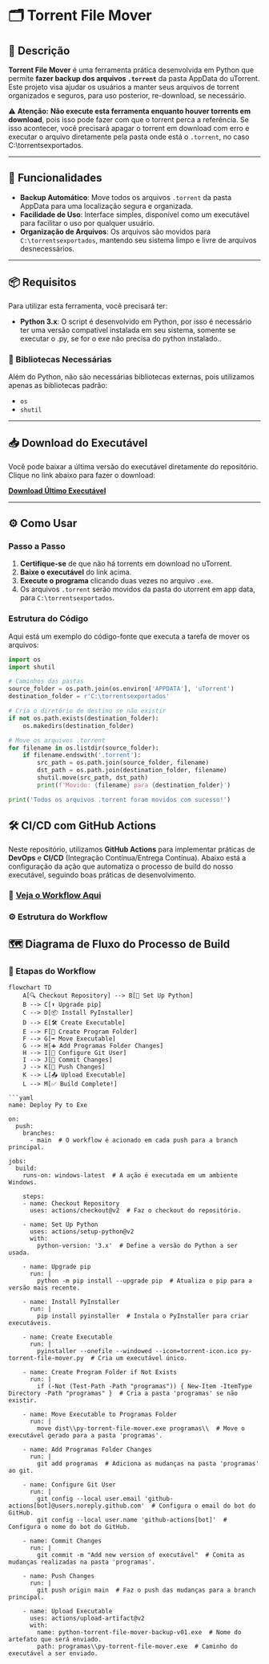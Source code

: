 # 🗂️ Torrent File Mover

## 📜 Descrição

**Torrent File Mover** é uma ferramenta prática desenvolvida em Python que permite **fazer backup dos arquivos `.torrent`** da pasta AppData do uTorrent. Este projeto visa ajudar os usuários a manter seus arquivos de torrent organizados e seguros, para uso posterior, re-download, se necessário.

⚠️ **Atenção:** **Não execute esta ferramenta enquanto houver torrents em download**, pois isso pode fazer com que o torrent perca a referência. Se isso acontecer, você precisará apagar o torrent em download com erro e executar o arquivo diretamente pela pasta onde está o `.torrent`, no caso C:\torrentsexportados.

---

## 🚀 Funcionalidades

- **Backup Automático**: Move todos os arquivos `.torrent` da pasta AppData para uma localização segura e organizada.
- **Facilidade de Uso**: Interface simples, disponível como um executável para facilitar o uso por qualquer usuário.
- **Organização de Arquivos**: Os arquivos são movidos para `C:\torrentsexportados`, mantendo seu sistema limpo e livre de arquivos desnecessários.

---

## 📦 Requisitos

Para utilizar esta ferramenta, você precisará ter:

- **Python 3.x**: O script é desenvolvido em Python, por isso é necessário ter uma versão compatível instalada em seu sistema, somente se executar o .py, se for o exe não precisa do python instalado..

### 🔧 Bibliotecas Necessárias

Além do Python, não são necessárias bibliotecas externas, pois utilizamos apenas as bibliotecas padrão:

- `os`
- `shutil`

---

## 📥 Download do Executável

Você pode baixar a última versão do executável diretamente do repositório. Clique no link abaixo para fazer o download:

[**Download Último Executável**]([https://github.com/chaos4455/torrent-file-mover-backuper/releases/latest](https://github.com/chaos4455/torrent-file-mover-backuper/tree/main/programas))

---

## ⚙️ Como Usar

### Passo a Passo

1. **Certifique-se** de que não há torrents em download no uTorrent.
2. **Baixe o executável** do link acima.
3. **Execute o programa** clicando duas vezes no arquivo `.exe`.
4. Os arquivos `.torrent` serão movidos da pasta do utorrent em app data, para `C:\torrentsexportados`.

### Estrutura do Código

Aqui está um exemplo do código-fonte que executa a tarefa de mover os arquivos:

```python
import os
import shutil

# Caminhos das pastas
source_folder = os.path.join(os.environ['APPDATA'], 'uTorrent')
destination_folder = r'C:\torrentsexportados'

# Cria o diretório de destino se não existir
if not os.path.exists(destination_folder):
    os.makedirs(destination_folder)

# Move os arquivos .torrent
for filename in os.listdir(source_folder):
    if filename.endswith('.torrent'):
        src_path = os.path.join(source_folder, filename)
        dst_path = os.path.join(destination_folder, filename)
        shutil.move(src_path, dst_path)
        print(f'Movido: {filename} para {destination_folder}')

print('Todos os arquivos .torrent foram movidos com sucesso!')

```
## 🛠️ CI/CD com GitHub Actions

Neste repositório, utilizamos **GitHub Actions** para implementar práticas de **DevOps** e **CI/CD** (Integração Contínua/Entrega Contínua). Abaixo está a configuração da ação que automatiza o processo de build do nosso executável, seguindo boas práticas de desenvolvimento.

### 🔗 [Veja o Workflow Aqui](https://github.com/chaos4455/torrent-file-mover-backuper/blob/main/.github/workflows/build.yaml)

### ⚙️ Estrutura do Workflow

## 🗺️ Diagrama de Fluxo do Processo de Build

### 🔄 Etapas do Workflow

```mermaid
flowchart TD
    A[🔍 Checkout Repository] --> B[🐍 Set Up Python]
    B --> C[⬆️ Upgrade pip]
    C --> D[📦 Install PyInstaller]
    D --> E[🛠️ Create Executable]
    E --> F[📁 Create Program Folder]
    F --> G[➡️ Move Executable]
    G --> H[➕ Add Programas Folder Changes]
    H --> I[👤 Configure Git User]
    I --> J[📝 Commit Changes]
    J --> K[🔼 Push Changes]
    K --> L[📤 Upload Executable]
    L --> M[✅ Build Complete!]

```yaml
name: Deploy Py to Exe

on:
  push:
    branches:
      - main  # O workflow é acionado em cada push para a branch principal.

jobs:
  build:
    runs-on: windows-latest  # A ação é executada em um ambiente Windows.

    steps:
    - name: Checkout Repository
      uses: actions/checkout@v2  # Faz o checkout do repositório.

    - name: Set Up Python
      uses: actions/setup-python@v2
      with:
        python-version: '3.x'  # Define a versão do Python a ser usada.

    - name: Upgrade pip
      run: |
        python -m pip install --upgrade pip  # Atualiza o pip para a versão mais recente.

    - name: Install PyInstaller
      run: |
        pip install pyinstaller  # Instala o PyInstaller para criar executáveis.

    - name: Create Executable
      run: |
        pyinstaller --onefile --windowed --icon=torrent-icon.ico py-torrent-file-mover.py  # Cria um executável único.

    - name: Create Program Folder if Not Exists
      run: |
        if (-Not (Test-Path -Path "programas")) { New-Item -ItemType Directory -Path "programas" }  # Cria a pasta 'programas' se não existir.

    - name: Move Executable to Programas Folder
      run: |
        move dist\\py-torrent-file-mover.exe programas\\  # Move o executável gerado para a pasta 'programas'.

    - name: Add Programas Folder Changes
      run: |
        git add programas  # Adiciona as mudanças na pasta 'programas' ao git.

    - name: Configure Git User
      run: |
        git config --local user.email 'github-actions[bot]@users.noreply.github.com'  # Configura o email do bot do GitHub.
        git config --local user.name 'github-actions[bot]'  # Configura o nome do bot do GitHub.

    - name: Commit Changes
      run: |
        git commit -m "Add new version of executável"  # Comita as mudanças realizadas na pasta 'programas'.

    - name: Push Changes
      run: |
        git push origin main  # Faz o push das mudanças para a branch principal.

    - name: Upload Executable
      uses: actions/upload-artifact@v2
      with:
        name: python-torrent-file-mover-backup-v01.exe  # Nome do artefato que será enviado.
        path: programas\\py-torrent-file-mover.exe  # Caminho do executável a ser enviado.

```


